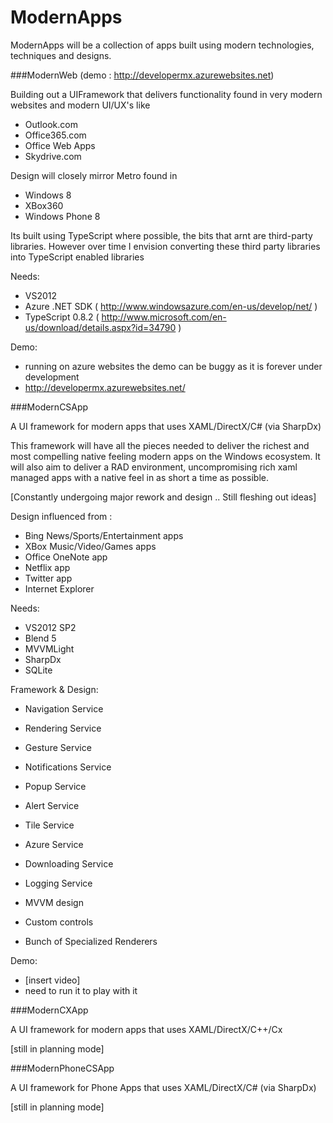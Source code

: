 ModernApps
==========

ModernApps will be a collection of apps built using modern technologies, techniques and designs.



###ModernWeb  (demo : http://developermx.azurewebsites.net)

Building out a UIFramework that delivers functionality found in very modern websites and modern UI/UX's like
  - Outlook.com
  - Office365.com
  - Office Web Apps
  - Skydrive.com

Design will closely mirror Metro found in 
  - Windows 8
  - XBox360
  - Windows Phone 8

Its built using TypeScript where possible, the bits that arnt are third-party libraries. However over time I envision converting these third party libraries into TypeScript enabled libraries

Needs:   
  - VS2012
  - Azure .NET SDK ( http://www.windowsazure.com/en-us/develop/net/ )
  - TypeScript 0.8.2 ( http://www.microsoft.com/en-us/download/details.aspx?id=34790 )  

  
Demo:
  - running on azure websites the demo can be buggy as it is forever under development 
  - http://developermx.azurewebsites.net/     





###ModernCSApp

A UI framework for modern apps that uses XAML/DirectX/C# (via SharpDx)

This framework will have all the pieces needed to deliver the richest and most compelling native feeling modern apps on the Windows ecosystem.
It will also aim to deliver a RAD environment, uncompromising rich xaml managed apps with a native feel in as short a time as possible.

[Constantly undergoing major rework and design .. Still fleshing out ideas]

Design influenced from :

  - Bing News/Sports/Entertainment apps
  - XBox Music/Video/Games apps
  - Office OneNote app
  - Netflix app
  - Twitter app
  - Internet Explorer

Needs:

  - VS2012 SP2
  - Blend 5
  - MVVMLight
  - SharpDx
  - SQLite

Framework & Design:

  - Navigation Service
  - Rendering Service
  - Gesture Service
  - Notifications Service
  - Popup Service
  - Alert Service
  - Tile Service
  - Azure Service
  - Downloading Service
  - Logging Service
  
  - MVVM design
  - Custom controls
  - Bunch of Specialized Renderers

Demo:

  - [insert video]
  - need to run it to play with it



###ModernCXApp

A UI framework for modern apps that uses XAML/DirectX/C++/Cx

[still in planning mode]


###ModernPhoneCSApp 

A UI framework for Phone Apps that uses XAML/DirectX/C# (via SharpDx)
  
[still in planning mode]
